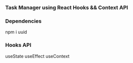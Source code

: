 ### Task Manager using React Hooks && Context API

### Dependencies

npm i uuid

### Hooks API

useState
useEffect
useContext
